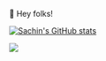  👋 Hey folks! 
<!---
![](https://komarev.com/ghpvc/?username=SachinSahu431&color=blue&label=PROFILE+VIEWS)
 
- 👋 Hi, I’m SACHIN KUMAR SAHU  ( @SachinSahu431 )
- 🚀 I find technology very interesting!
- 🌱 I’m currently learning Django.
- ⚡ I’m looking to collaborate on any interesting project.


SachinSahu431/SachinSahu431 is a ✨ special ✨ repository because its `README.md` (this file) appears on your GitHub profile.
You can click the Preview link to take a look at your changes.
- 📫 How to reach me ? Coming soon...👀
--->




[![Sachin's GitHub stats](https://github-readme-stats.vercel.app/api?username=SachinSahu431&show_icons=true&count_private=true)](https://github.com/SachinSahu431)

![](https://komarev.com/ghpvc/?username=SachinSahu431&color=blue&label=PROFILE+VIEWS)

